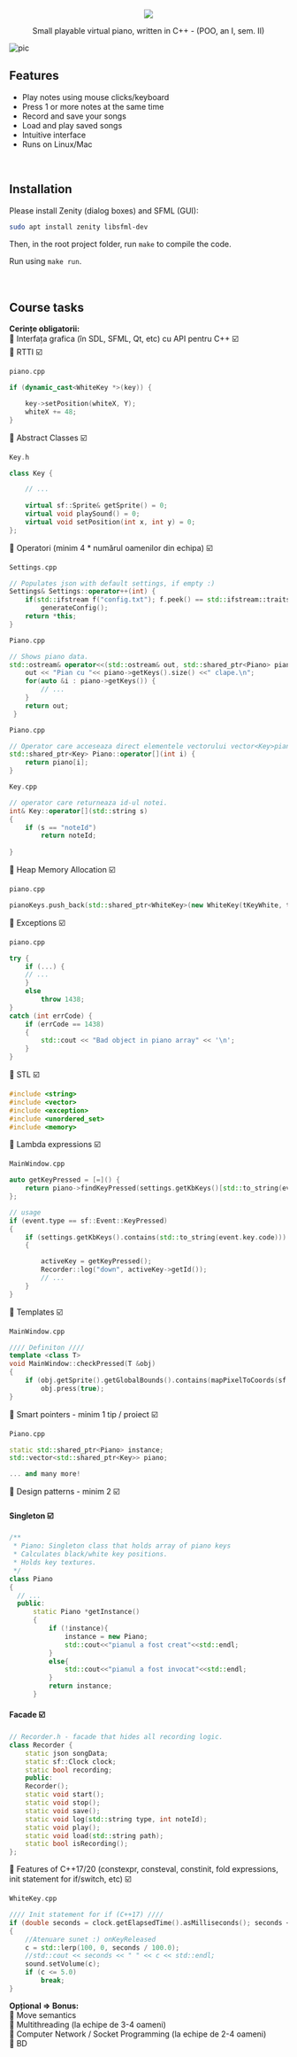 <p align="center">
  <br>
  <img  src="https://i.imgur.com/MJmaTHC.png">
</p>
<p align="center">
     Small playable virtual piano, written in C++ - (POO, an I, sem. II)
</p>

![pic](https://i.imgur.com/Xc2ZsXy.png)

## Features
* Play notes using mouse clicks/keyboard
* Press 1 or more notes at the same time
* Record and save your songs
* Load and play saved songs
* Intuitive interface
* Runs on Linux/Mac
<br/>

## Installation
Please install Zenity (dialog boxes) and SFML (GUI):
```bash
sudo apt install zenity libsfml-dev
```
Then, in the root project folder, run `make` to compile the code.

Run using `make run`.
<br/><br/><br/>

## Course tasks
**Cerințe obligatorii:**\
🎹 Interfața grafica (în SDL, SFML, Qt, etc) cu API pentru C++ ☑️\
🎹 RTTI ☑️
```cpp
piano.cpp

if (dynamic_cast<WhiteKey *>(key)) {

    key->setPosition(whiteX, Y);
    whiteX += 48;
}
```
🎹 Abstract Classes  ☑️
```cpp
Key.h

class Key {

    // ...
    
    virtual sf::Sprite& getSprite() = 0;
    virtual void playSound() = 0;
    virtual void setPosition(int x, int y) = 0;
};
```
🎹 Operatori (minim 4 * numărul oamenilor din echipa) ☑️
```cpp
Settings.cpp

// Populates json with default settings, if empty :)
Settings& Settings::operator++(int) {
    if(std::ifstream f("config.txt"); f.peek() == std::ifstream::traits_type::eof())
        generateConfig();
    return *this;
}
```

```cpp
Piano.cpp

// Shows piano data.
std::ostream& operator<<(std::ostream& out, std::shared_ptr<Piano> piano) {
    out << "Pian cu "<< piano->getKeys().size() <<" clape.\n";
    for(auto &i : piano->getKeys()) {
        // ...
    }
    return out;
 }
```

```cpp
Piano.cpp

// Operator care acceseaza direct elementele vectorului vector<Key>piano, din clasa Piano
std::shared_ptr<Key> Piano::operator[](int i) {
    return piano[i];
}
```

```cpp
Key.cpp

// operator care returneaza id-ul notei.
int& Key::operator[](std::string s)
{
    if (s == "noteId")
        return noteId;
    
}
```
🎹 Heap Memory Allocation ☑️
```cpp
piano.cpp

pianoKeys.push_back(std::shared_ptr<WhiteKey>(new WhiteKey(tKeyWhite, tKeyWhitePressed,i,std::to_string(i)+".ogg")));
```
🎹 Exceptions ☑️
```cpp
piano.cpp

try {
    if (...) {
    // ...
    }
    else
        throw 1438;
}
catch (int errCode) {
    if (errCode == 1438)
    {
        std::cout << "Bad object in piano array" << '\n';
    }
}

```
🎹 STL ☑️
```cpp
#include <string>
#include <vector>
#include <exception>
#include <unordered_set>
#include <memory>
```
🎹 Lambda expressions ☑️
```cpp
MainWindow.cpp

auto getKeyPressed = [=]() {
    return piano->findKeyPressed(settings.getKbKeys()[std::to_string(event.key.code)]);
};

// usage
if (event.type == sf::Event::KeyPressed)
{
    if (settings.getKbKeys().contains(std::to_string(event.key.code)))
    {

        activeKey = getKeyPressed();
        Recorder::log("down", activeKey->getId());
        // ...
    }
}
```
🎹 Templates ☑️
```cpp
MainWindow.cpp

//// Definiton ////
template <class T>
void MainWindow::checkPressed(T &obj)
{
    if (obj.getSprite().getGlobalBounds().contains(mapPixelToCoords(sf::Mouse::getPosition((*this)))))
        obj.press(true);
}
```
🎹 Smart pointers - minim 1 tip / proiect ☑️
```cpp
Piano.cpp

static std::shared_ptr<Piano> instance;
std::vector<std::shared_ptr<Key>> piano;

... and many more!
```
🎹 Design patterns - minim 2 ☑️

#### Singleton ☑️
```cpp
/**
 * Piano: Singleton class that holds array of piano keys
 * Calculates black/white key positions.
 * Holds key textures.
 */
class Piano
{
  // ...
  public:
      static Piano *getInstance()
      {
          if (!instance){
              instance = new Piano;
              std::cout<<"pianul a fost creat"<<std::endl;
          }
          else{
              std::cout<<"pianul a fost invocat"<<std::endl;
          }
          return instance;
      }
```

#### Facade ☑️
```cpp
// Recorder.h - facade that hides all recording logic.
class Recorder {
    static json songData;
    static sf::Clock clock;
    static bool recording;
    public:
    Recorder();
    static void start();
    static void stop();
    static void save();
    static void log(std::string type, int noteId);
    static void play();
    static void load(std::string path);
    static bool isRecording();
};
```
🎹 Features of C++17/20 (constexpr, consteval, constinit, fold expressions, init statement for if/switch, etc) ☑️
```cpp
WhiteKey.cpp

//// Init statement for if (C++17) ////
if (double seconds = clock.getElapsedTime().asMilliseconds(); seconds < 100)
{
    //Atenuare sunet :) onKeyReleased
    c = std::lerp(100, 0, seconds / 100.0);
    //std::cout << seconds << " " << c << std::endl;
    sound.setVolume(c);
    if (c <= 5.0)
        break;
}
```
**Opțional => Bonus:**\
🎹 Move semantics\
🎹 Multithreading (la echipe de 3-4 oameni)\
🎹 Computer Network / Socket Programming (la echipe de 2-4 oameni)\
🎹 BD
